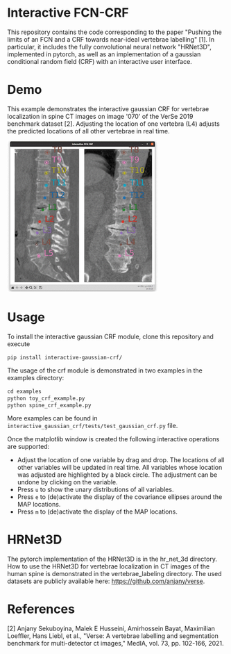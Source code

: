 # Interactive FCN-CRF
This repository contains the code corresponding to the paper 
"Pushing the limits of an FCN and a CRF towards near-ideal vertebrae labelling" [1].
In particular, it includes the fully convolutional neural network "HRNet3D", implemented in pytorch, as 
well as an implementation of a gaussian conditional random field (CRF) with an interactive user interface.


# Demo

This example demonstrates the interactive gaussian CRF for vertebrae localization in spine CT images on image 
'070' of the VerSe 2019 benchmark dataset [2].
Adjusting the location of one vertebra (L4) adjusts the predicted locations of all other vertebrae in real time.

![demo](https://github.com/JannikIrmai/interactive-fcn-crf/blob/main/demo-video.gif)



# Usage

To install the interactive gaussian CRF module, clone this repository and execute

```
pip install interactive-gaussian-crf/
```

The usage of the crf module is demonstrated in two examples in the examples directory:
```
cd examples
python toy_crf_example.py
python spine_crf_example.py
```
More examples can be found in ``interactive_gaussian_crf/tests/test_gaussian_crf.py`` file.


Once the matplotlib window is created the following interactive operations are supported:

- Adjust the location of one variable by drag and drop. 
The locations of all other variables will be updated in real time. 
All variables whose location was adjusted are highlighted by a black circle.
The adjustment can be undone by clicking on the variable.
- Press ``u`` to show the unary distributions of all variables.
- Press ``e`` to (de)activate the display of the covariance ellipses around the MAP locations.
- Press ``m`` to (de)activate the display of the MAP locations.

# HRNet3D

The pytorch implementation of the HRNet3D is in the hr_net_3d directory.
How to use the HRNet3D for vertebrae localization in CT images of the human spine is demonstrated in 
the vertebrae_labeling directory.
The used datasets are publicly available here: https://github.com/anjany/verse.

# References

[2] Anjany Sekuboyina, Malek E Husseini, Amirhossein Bayat, Maximilian Loeffler, Hans Liebl, et al., 
"Verse: A vertebrae labelling and segmentation benchmark for multi-detector ct images," 
MedIA, vol. 73, pp. 102-166, 2021.
